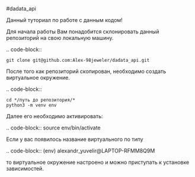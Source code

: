 #dadata_api

Данный туториал по работе с данным кодом!

Для начала работы Вам понадобится склонировать данный репозиторий на свою локальную машину.

.. code-block::

    git clone git@github.com:Alex-98jeweler/dadata_api.git

После того как репозиторий скопирован, необходимо создать виртуальное окружение. 

.. code-block::

    cd */путь до репозитория/*
    python3 -m venv env

Далее его необходимо активировать: 

.. code-block::
    source env/bin/activate

Если у вас появилось название виртуального по типу

.. code-block::
    (env) alexandr_yuvelir@LAPTOP-RFMM8Q9M
    
то виртуальное окружение настроено и можно приступать к установке зависимостей.






